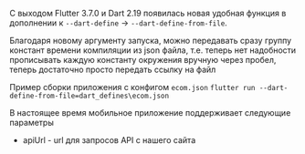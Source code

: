 С выходом Flutter 3.7.0 и Dart 2.19 появилась новая удобная функция в дополнении к `--dart-define` -> `--dart-define-from-file`.

Благодаря новому аргументу запуска, можно передавать сразу группу констант времени компиляции из json файла, т.е. теперь нет надобности прописывать каждую константу окружения вручную через пробел, теперь достаточно просто передать ссылку на файл

Пример сборки приложения с конфигом `ecom.json`
`flutter run --dart-define-from-file=dart_defines\ecom.json`

В настоящее время мобильное приложение поддерживает следующие параметры
- apiUrl - url для запросов API с нашего сайта